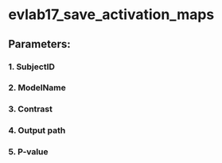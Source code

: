 # evlab17_save_activation_maps

## Parameters:

### 1. SubjectID
### 2. ModelName
### 3. Contrast
### 4. Output path
### 5. P-value